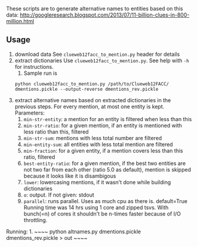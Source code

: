 These scripts are to generate alternative names to entities based on this data:
http://googleresearch.blogspot.com/2013/07/11-billion-clues-in-800-million.html

## Usage

1. download data
See `clueweb12facc_to_mention.py` header for details
1. extract dictionaries
Use `clueweb12facc_to_mention.py`. See help with `-h` for instructions.
    1. Sample run is
    ~~~~
    python clueweb12facc_to_mention.py /path/to/Clueweb12FACC/ dmentions.pickle --output-reverse dmentions_rev.pickle
    ~~~~
1. extract alternative names based on extracted dictionaries in the previous
steps.
For every mention, at most one entity is kept.
Parameters:
    1. `min-str-entity`: a mention for an entity is filtered when less than
        this
    1. `min-str-ratio`: for a given mention, if an entity is mentioned with
        less ratio than this, filtered
    1. `min-str-sum`: mentions with less total number are filtered
    1. `min-entity-sum`: all entities with less total mention are filtered
    1. `min-fraction`: for a given entity, if a mention covers less than this
        ratio, filtered
    1. `best-entity-ratio`: for a given mention, if the best two entities are
        not two far from each other (ratio 5.0 as default), mention is
        skipped because it looks like it is disambigous
    1. `lower`: lowercasing mentions, if it wasn't done while building
        dictionaries
    1. `o`: output. If not given: stdout
    1. `parallel`: runs parallel. Uses as much cpu as there is. default=True
Running time was 14 hrs using 1 core and zipped tsvs. With bunch(=n) of cores
it shouldn't be n-times faster because of I/O throttling.

Running:
    1.
    ~~~~
    python altnames.py dmentions.pickle dmentions_rev.pickle > out
    ~~~~
